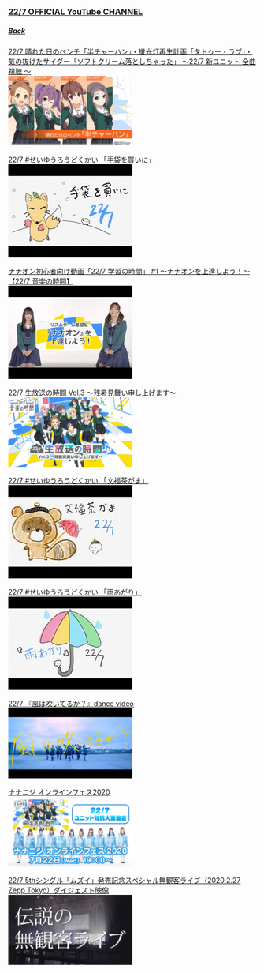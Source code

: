 <h3><a target="_blank" rel="noopener noreferrer" href="https://www.youtube.com/channel/UChaMqqXSn8BpWdShqFSPhpQ">22/7 OFFICIAL YouTube CHANNEL</a></h3>
<h5><a rel="noopener noreferrer" href="../YouTube_List.md">Back</a></h5>

[22/7 晴れた日のベンチ「半チャーハン」・蛍光灯再生計画「タトゥー・ラブ」・気の抜けたサイダー「ソフトクリーム落としちゃった」 ～22/7 新ユニット 全曲視聴 ～](20200920_6thSingle_UnitSongs_Trial)  
<img src="../../../Img/227OfficialYouTube/20200920_6thSingle_UnitSongs_Trial.jpg" width="50%">

[22/7 #せいゆうろうどくかい 「手袋を買いに」](20200910_Seiyu_Rohoku_BuyGloves.md)  
<img src="../../../Img/227OfficialYouTube/20200910_Seiyu_Rohoku_BuyGloves.jpg" width="50%">

[ナナオン初心者向け動画「22/7 学習の時間」 #1 ～ナナオンを上達しよう！～ 【22/7 音楽の時間】](20200902_Nanaon_Tutorial1.md)  
<img src="../../../Img/227OfficialYouTube/20200902_Nanaon_Tutorial1.jpg" width="50%">

[22/7 生放送の時間 Vol.3 ～残暑見舞い申し上げます～](20200901_227Vol.3_Live.md)  
<img src="../../../Img/227OfficialYouTube/20200901_227Vol.3_Live.jpg" width="50%">

[22/7 #せいゆうろうどくかい 「文福茶がま」](20200820_Seiyu_Rohoku_BunfukuChagama.md)  
<img src="../../../Img/227OfficialYouTube/20200820_Seiyu_Rohoku_BunfukuChagama.jpg" width="50%">

[22/7 #せいゆうろうどくかい 「雨あがり」](20200723_Seiyu_Rohoku_Aftertherain.md)  
<img src="../../../Img/227OfficialYouTube/20200723_Seiyu_Rohoku_Aftertherain.jpg" width="50%">

[22/7 『風は吹いてるか？』dance video](20200722_dancevideo.md)  
<img src="../../../Img/227OfficialYouTube/20200722_dancevideo.jpg" width="50%">

[ナナニジ オンラインフェス2020](20200722_live.md)  
<img src="../../../Img/227OfficialYouTube/20200722_YT_Live.jpg" width="50%">

[22/7 5thシングル「ムズイ」発売記念スペシャル無観客ライブ（2020.2.27 Zepp Tokyo）ダイジェスト映像](20200630_Summary.md)  
<img src="../../../Img/227OfficialYouTube/20200630_Summary.jpg" width="50%">
